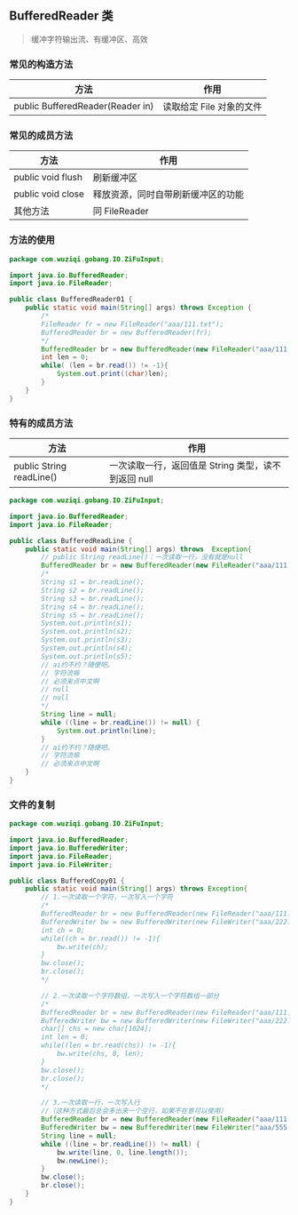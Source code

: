 ## BufferedReader 类

> 缓冲字符输出流、有缓冲区、高效

### 常见的构造方法

| 方法                             | 作用                     |
| -------------------------------- | ------------------------ |
| public BufferedReader(Reader in) | 读取给定 File 对象的文件 |

### 常见的成员方法

| 方法              | 作用                                                                                               |
| ----------------- | -------------------------------------------------------------------------------------------------- |
| public void flush | 刷新缓冲区                                                                                         |
| public void close | 释放资源，同时自带刷新缓冲区的功能                                                                 |
| 其他方法          | <RouteLink to="/admin/Java/Java常用Api/IO流/字符流/写入/FileReader类.md">同 FileReader</RouteLink> |

### 方法的使用

```java
package com.wuziqi.gobang.IO.ZiFuInput;

import java.io.BufferedReader;
import java.io.FileReader;

public class BufferedReader01 {
    public static void main(String[] args) throws Exception {
        /*
        FileReader fr = new FileReader("aaa/111.txt");
        BufferedReader br = new BufferedReader(fr);
        */
        BufferedReader br = new BufferedReader(new FileReader("aaa/111.txt"));
        int len = 0;
        while( (len = br.read()) != -1){
            System.out.print((char)len);
        }
    }
}
```

### 特有的成员方法

| 方法                     | 作用                                                |
| ------------------------ | --------------------------------------------------- |
| public String readLine() | 一次读取一行，返回值是 String 类型，读不到返回 null |

```java
package com.wuziqi.gobang.IO.ZiFuInput;

import java.io.BufferedReader;
import java.io.FileReader;

public class BufferedReadLine {
    public static void main(String[] args) throws  Exception{
        // public String readLine()：一次读取一行，没有就是null
        BufferedReader br = new BufferedReader(new FileReader("aaa/111.txt"));
        /*
        String s1 = br.readLine();
        String s2 = br.readLine();
        String s3 = br.readLine();
        String s4 = br.readLine();
        String s5 = br.readLine();
        System.out.println(s1);
        System.out.println(s2);
        System.out.println(s3);
        System.out.println(s4);
        System.out.println(s5);
        // ai约不约？随便吧。
        // 字符流嘛
        // 必须来点中文啊
        // null
        // null
        */
        String line = null;
        while ((line = br.readLine()) != null) {
            System.out.println(line);
        }
        // ai约不约？随便吧。
        // 字符流嘛
        // 必须来点中文啊
    }
}
```

### 文件的复制

```java
package com.wuziqi.gobang.IO.ZiFuInput;

import java.io.BufferedReader;
import java.io.BufferedWriter;
import java.io.FileReader;
import java.io.FileWriter;

public class BufferedCopy01 {
    public static void main(String[] args) throws Exception{
        // 1.一次读取一个字符，一次写入一个字符
        /*
        BufferedReader br = new BufferedReader(new FileReader("aaa/111.txt"));
        BufferedWriter bw = new BufferedWriter(new FileWriter("aaa/222.txt"));
        int ch = 0;
        while((ch = br.read()) != -1){
            bw.write(ch);
        }
        bw.close();
        br.close();
        */

        // 2.一次读取一个字符数组，一次写入一个字符数组一部分
        /*
        BufferedReader br = new BufferedReader(new FileReader("aaa/111.txt"));
        BufferedWriter bw = new BufferedWriter(new FileWriter("aaa/222.txt"));
        char[] chs = new char[1024];
        int len = 0;
        while((len = br.read(chs)) != -1){
            bw.write(chs, 0, len);
        }
        bw.close();
        br.close();
        */

        // 3.一次读取一行，一次写入行
        //（这种方式最后总会多出来一个空行，如果不在意可以使用）
        BufferedReader br = new BufferedReader(new FileReader("aaa/111.txt"));
        BufferedWriter bw = new BufferedWriter(new FileWriter("aaa/555.txt"));
        String line = null;
        while ((line = br.readLine()) != null) {
            bw.write(line, 0, line.length());
            bw.newLine();
        }
        bw.close();
        br.close();
    }
}
```
